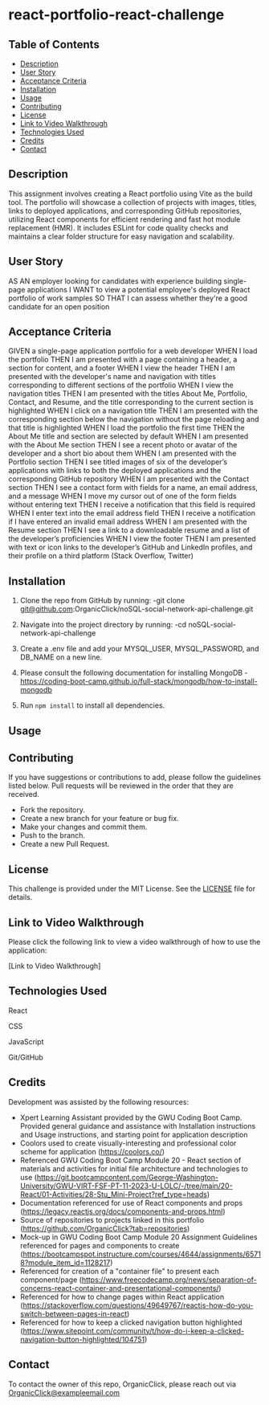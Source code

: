 # react-portfolio-react-challenge

## Table of Contents
- [Description](#description)
- [User Story](#user-story)
- [Acceptance Criteria](#acceptance-criteria)
- [Installation](#installation)
- [Usage](#usage)
- [Contributing](#contributing)
- [License](#license)
- [Link to Video Walkthrough](#link-to-video-walkthrough)
- [Technologies Used](#technologies-used)
- [Credits](#credits)
- [Contact](#contact)

## Description
This assignment involves creating a React portfolio using Vite as the build tool. The portfolio will showcase a collection of projects with images, titles, links to deployed applications, and corresponding GitHub repositories, utilizing React components for efficient rendering and fast hot module replacement (HMR). It includes ESLint for code quality checks and maintains a clear folder structure for easy navigation and scalability.

## User Story
AS AN employer looking for candidates with experience building single-page applications
I WANT to view a potential employee's deployed React portfolio of work samples
SO THAT I can assess whether they're a good candidate for an open position

## Acceptance Criteria
GIVEN a single-page application portfolio for a web developer
WHEN I load the portfolio
THEN I am presented with a page containing a header, a section for content, and a footer
WHEN I view the header
THEN I am presented with the developer's name and navigation with titles corresponding to different sections of the portfolio
WHEN I view the navigation titles
THEN I am presented with the titles About Me, Portfolio, Contact, and Resume, and the title corresponding to the current section is highlighted
WHEN I click on a navigation title
THEN I am presented with the corresponding section below the navigation without the page reloading and that title is highlighted
WHEN I load the portfolio the first time
THEN the About Me title and section are selected by default
WHEN I am presented with the About Me section
THEN I see a recent photo or avatar of the developer and a short bio about them
WHEN I am presented with the Portfolio section
THEN I see titled images of six of the developer’s applications with links to both the deployed applications and the corresponding GitHub repository
WHEN I am presented with the Contact section
THEN I see a contact form with fields for a name, an email address, and a message
WHEN I move my cursor out of one of the form fields without entering text
THEN I receive a notification that this field is required
WHEN I enter text into the email address field
THEN I receive a notification if I have entered an invalid email address
WHEN I am presented with the Resume section
THEN I see a link to a downloadable resume and a list of the developer’s proficiencies
WHEN I view the footer
THEN I am presented with text or icon links to the developer’s GitHub and LinkedIn profiles, and their profile on a third platform (Stack Overflow, Twitter) 

## Installation

1. Clone  the repo from GitHub by running:
    -git clone git@github.com:OrganicClick/noSQL-social-network-api-challenge.git

2. Navigate into the project directory by running:
    -cd noSQL-social-network-api-challenge

3. Create a .env file and add your MYSQL_USER, MYSQL_PASSWORD, and DB_NAME on a new line.

4. Please consult the following documentation for installing MongoDB
    -https://coding-boot-camp.github.io/full-stack/mongodb/how-to-install-mongodb

5. Run `npm install` to install all dependencies.


## Usage


## Contributing
If you have suggestions or contributions to add, please follow the guidelines listed below. Pull requests will be reviewed in the order that they are received.
- Fork the repository.
- Create a new branch for your feature or bug fix.
- Make your changes and commit them.
- Push to the branch.
- Create a new Pull Request.

## License
This challenge is provided under the MIT License. See the [LICENSE](LICENSE) file for details.


## Link to Video Walkthrough

Please click the following link to view a video walkthrough of how to use the application:

[Link to Video Walkthrough] 


## Technologies Used
React

CSS

JavaScript

Git/GitHub

## Credits
Development was assisted by the following resources:
 - Xpert Learning Assistant provided by the GWU Coding Boot Camp. Provided general guidance and assistance with Installation
   instructions and Usage instructions, and starting point for application description
 - Coolors used to create visually-interesting and professional color scheme for application (https://coolors.co/)
 - Referenced GWU Coding Boot Camp Module 20 - React section of materials and activities for initial file architecture and technologies to use (https://git.bootcampcontent.com/George-Washington-University/GWU-VIRT-FSF-PT-11-2023-U-LOLC/-/tree/main/20-React/01-Activities/28-Stu_Mini-Project?ref_type=heads)
 - Documentation referenced for use of React components and props (https://legacy.reactjs.org/docs/components-and-props.html)
 - Source of repositories to projects linked in this portfolio (https://github.com/OrganicClick?tab=repositories)
 - Mock-up in GWU Coding Boot Camp Module 20 Assignment Guidelines referenced for pages and components to create (https://bootcampspot.instructure.com/courses/4644/assignments/65718?module_item_id=1128217)
 - Referenced for creation of a "container file" to present each component/page (https://www.freecodecamp.org/news/separation-of-concerns-react-container-and-presentational-components/)
 - Referenced for how to change pages within React application (https://stackoverflow.com/questions/49649767/reactjs-how-do-you-switch-between-pages-in-react)
 - Referenced for how to keep a clicked navigation button highlighted (https://www.sitepoint.com/community/t/how-do-i-keep-a-clicked-navigation-button-highlighted/104751)

## Contact
To contact the owner of this repo, OrganicClick, please reach out via OrganicClick@exampleemail.com